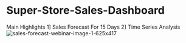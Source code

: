 # Super-Store-Sales-Dashboard
Main Highlights                  1] Sales Forecast For 15 Days                  2] Time Series Analysis
![sales-forecast-webinar-image-1-625x417](https://github.com/OmkarKokane09/Super-Store-Sales-Dashboard/assets/144982429/ef29a8f1-8f97-4dd8-870c-d185b6e7bd56)
